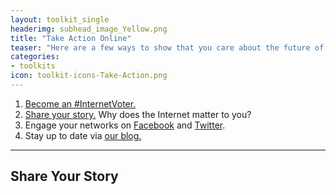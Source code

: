 ```yaml
---
layout: toolkit_single
headerimg: subhead_image_Yellow.png
title: "Take Action Online"
teaser: "Here are a few ways to show that you care about the future of the Internet."
categories:
- toolkits
icon: toolkit-icons-Take-Action.png
---
```

1. <a href="http://internet2016.net/#pledge">Become an #InternetVoter.</a>
1. <a href="#story">Share your story.</a> Why does the Internet matter to you?
1. Engage your networks on [Facebook](https://www.facebook.com/sharer/sharer.php?u=http%3A//internet2016.net/) and [Twitter](https://twitter.com/home?status=The%20Internet%20is%20winning!%20Sign%20this%20pledge%20and%20let's%20make%20our%20voices%20heard%20in%202016%3A%20http%3A//internet2016.net/%20via%20%40internet_2016).
1. Stay up to date via [our blog.](http://www.internet2016.net/blog)

***
## <a name="story">Share Your Story</a>

<script src="//assets.juicer.io/embed.js" type="text/javascript"></script>
<link href="//assets.juicer.io/embed.css" media="all" rel="stylesheet" type="text/css" />
<ul class="juicer-feed" data-feed-id="internet-2016"></ul>
